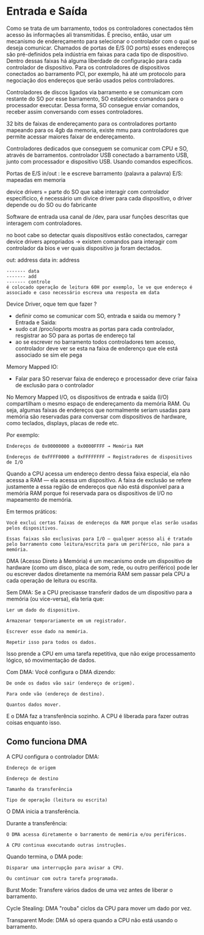 # Entrada e Saída
Como se trata de um barramento, todos os controladores conectados têm acesso às informações ali transmitidas. É preciso, então, usar um mecanismo de endereçamento para selecionar o controlador com o qual se deseja comunicar. Chamados de portas de E/S (IO ports) esses endereços são pré-definidos pela indústria em faixas para cada tipo de dispositivo. Dentro dessas faixas há alguma liberdade de configuração para cada controlador de dispositivo. Para os controladores de dispositivos conectados ao barramento PCI, por exemplo, há até um protocolo para negociação dos endereços que serão usados pelos controladores.

Controladores de discos ligados via barramento e se comunicam com restante do SO por esse barramento, SO estabelece comandos para o processador executar. Dessa forma, SO consegue enviar comandos, receber assim conversando com esses controladores.

32 bits de faixas de endereçamento para os controladores portanto mapeando para os 4gb da memoria, existe mmu para controladores que permite acessar maiores faixar de endereçamento.

Controladores dedicados que conseguem se comunicar com CPU e SO, através de barramentos.
controlador USB conectado a barramento USB, junto com processador e dispositivo USB. Usando comandos especificos.

Portas de E/S
in/out : le e escreve barramento (palavra a palavra)
E/S: mapeadas em memoria

device drivers = parte do SO que sabe interagir com controlador especificico, é necessário um divice driver para cada dispositivo, o driver depende ou do SO ou do fabricante

Software de entrada usa canal de /dev, para usar funções descritas que interagem com controladores.

no boot cabe so detectar quais dispositivos estão conectados, carregar device drivers apropriados -> existem comandos para interagir com controlador da bios e ver quais dispositivo ja foram dectados.

out: address data
in: address 
```
------- data 
------- add 
------- controle
é colocado operação de leitura 60H por exemplo, le ve que endereço é associado e caso necessário escreva uma resposta em data 
```
Device Driver, oque tem que fazer ?
 - definir como se comunicar com SO, entrada e saida ou memory ?
 Entrada e Saida:
 -  sudo cat /proc/ioports mostra as portas para cada controlador, resgistrar ao SO para as portas de endereço tal
 - ao se escrever no barramento todos controladores tem acesso, controlador deve ver se esta na faixa de enderenço que ele está associado se sim ele pega

Memory Mapped IO:
 - Falar para SO reservar faixa de endereço e processador deve criar faixa de exclusão para o controlador

No Memory Mapped I/O, os dispositivos de entrada e saída (I/O) compartilham o mesmo espaço de endereçamento da memória RAM. Ou seja, algumas faixas de endereços que normalmente seriam usadas para memória são reservadas para conversar com dispositivos de hardware, como teclados, displays, placas de rede etc.

Por exemplo:

    Endereços de 0x00000000 a 0x0000FFFF → Memória RAM

    Endereços de 0xFFFF0000 a 0xFFFFFFFF → Registradores de dispositivos de I/O

Quando a CPU acessa um endereço dentro dessa faixa especial, ela não acessa a RAM — ela acessa um dispositivo.
A faixa de exclusão se refere justamente a essa região de endereços que não está disponível para a memória RAM porque foi reservada para os dispositivos de I/O no mapeamento de memória.

Em termos práticos:

    Você exclui certas faixas de endereços da RAM porque elas serão usadas pelos dispositivos.

    Essas faixas são exclusivas para I/O — qualquer acesso ali é tratado pelo barramento como leitura/escrita para um periférico, não para a memória.


DMA (Acesso Direto à Memória) é um mecanismo onde um dispositivo de hardware (como um disco, placa de som, rede, ou outro periférico) pode ler ou escrever dados diretamente na memória RAM sem passar pela CPU a cada operação de leitura ou escrita.

Sem DMA:
Se a CPU precisasse transferir dados de um dispositivo para a memória (ou vice-versa), ela teria que:

    Ler um dado do dispositivo.

    Armazenar temporariamente em um registrador.

    Escrever esse dado na memória.

    Repetir isso para todos os dados.

Isso prende a CPU em uma tarefa repetitiva, que não exige processamento lógico, só movimentação de dados.

Com DMA:
Você configura o DMA dizendo:

    De onde os dados vão sair (endereço de origem).

    Para onde vão (endereço de destino).

    Quantos dados mover.

E o DMA faz a transferência sozinho.
A CPU é liberada para fazer outras coisas enquanto isso.

## Como funciona DMA

A CPU configura o controlador DMA:

    Endereço de origem

    Endereço de destino

    Tamanho da transferência

    Tipo de operação (leitura ou escrita)

O DMA inicia a transferência.

Durante a transferência:

    O DMA acessa diretamente o barramento de memória e/ou periféricos.

    A CPU continua executando outras instruções.

Quando termina, o DMA pode:

    Disparar uma interrupção para avisar a CPU.

    Ou continuar com outra tarefa programada.

Burst Mode: Transfere vários dados de uma vez antes de liberar o barramento.

Cycle Stealing: DMA "rouba" ciclos da CPU para mover um dado por vez.

Transparent Mode: DMA só opera quando a CPU não está usando o barramento.


